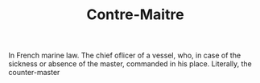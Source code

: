 ---
title: Contre-Maitre
letter: C
permalink: "/definitions/bld-contre-maitre.html"
body: In French marine law. The chief oflicer of a vessel, who, in case of the sickness
  or absence of the master, commanded in his place. Literally, the counter-master
published_at: '2018-07-07'
source: Black's Law Dictionary 2nd Ed (1910)
layout: post
---